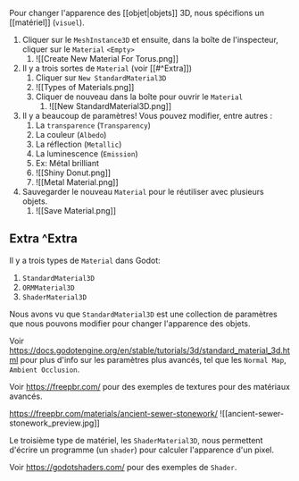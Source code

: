 Pour changer l'apparence des [[objet|objets]] 3D, nous spécifions un [[matériel]] (`visuel`).

1. Cliquer sur le `MeshInstance3D` et ensuite, dans la boîte de l'inspecteur, cliquer sur le `Material` `<Empty>`
	1. ![[Create New Material For Torus.png]]
2. Il y a trois sortes de `Material` (voir [[#^Extra]])
	1. Cliquer sur `New StandardMaterial3D`
	2. ![[Types of Materials.png]]
	3. Cliquer de nouveau dans la boîte pour ouvrir le `Material`
		1. ![[New StandardMaterial3D.png]]
3. Il y a beaucoup de paramètres! Vous pouvez modifier, entre autres :
	1. La `transparence` (`Transparency`)
	2. La couleur (`Albedo`)
	3. La réflection (`Metallic`)
	4. La luminescence (`Emission`)
	5. Ex: Métal brilliant
	6. ![[Shiny Donut.png]]
	7. ![[Metal Material.png]]
4. Sauvegarder le nouveau `Material` pour le réutiliser avec plusieurs objets.
	1. ![[Save Material.png]]

Extra ^Extra
-------

Il y a trois types de `Material` dans Godot:
1. `StandardMaterial3D`
2. `ORMMaterial3D`
3. `ShaderMaterial3D`

Nous avons vu que `StandardMaterial3D` est une collection de paramètres que nous pouvons modifier pour changer l'apparence des objets. 

Voir https://docs.godotengine.org/en/stable/tutorials/3d/standard_material_3d.html pour plus d'info sur les paramètres plus avancés, tel que les `Normal Map`, `Ambient Occlusion`.

Voir https://freepbr.com/ pour des exemples de textures pour des matériaux avancés.

https://freepbr.com/materials/ancient-sewer-stonework/
![[ancient-sewer-stonework_preview.jpg]]

Le troisième type de matériel, les `ShaderMaterial3D`, nous permettent d'écrire un programme (un `shader`) pour calculer l'apparence d'un pixel.

Voir https://godotshaders.com/ pour des exemples de `Shader`.